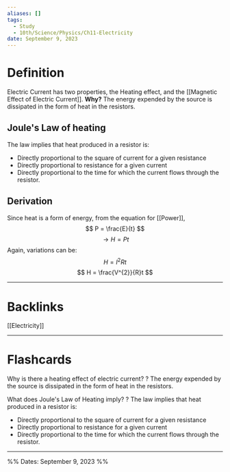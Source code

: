 ```yaml
---
aliases: []
tags:
  - Study
  - 10th/Science/Physics/Ch11-Electricity
date: September 9, 2023
---
```

# Definition
Electric Current has two properties, the Heating effect, and the [[Magnetic Effect of Electric Current]].
**Why?** The energy expended by the source is dissipated in the form of heat in the resistors.
## Joule's Law of heating
The law implies that heat produced in a resistor is:
- Directly proportional to the square of current for a given resistance
- Directly proportional to resistance for a given current
- Directly proportional to the time for which the current flows through the resistor.
## Derivation
Since heat is a form of energy, from the equation for [[Power]],
$$
P = \frac{E}{t}
$$
$$
\rightarrow H = Pt
$$
Again, variations can be:
$$
H = I^{2}Rt
$$
$$
H = \frac{V^{2}}{R}t
$$


---
# Backlinks
[[Electricity]]

---
# Flashcards

Why is there a heating effect of electric current?
?
The energy expended by the source is dissipated in the form of heat in the resistors.
<!--SR:!2024-05-12,102,240-->

What does Joule's Law of Heating imply?
?
The law implies that heat produced in a resistor is:
- Directly proportional to the square of current for a given resistance
- Directly proportional to resistance for a given current
- Directly proportional to the time for which the current flows through the resistor.
---
<!--SR:!2024-05-18,137,260-->

%%
Dates: September 9, 2023
%%